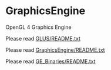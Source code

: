 GraphicsEngine
==============

OpenGL 4 Graphics Engine

Please read [GLUS/README.txt](https://github.com/McNopper/GraphicsEngine/blob/master/GLUS/README.txt)

Please read [GraphicsEngine/README.txt](https://github.com/McNopper/GraphicsEngine/blob/master/GraphicsEngine/README.TXT)

Please read [GE_Binaries/README.txt](https://github.com/McNopper/GraphicsEngine/blob/master/GE_Binaries/README.txt)
